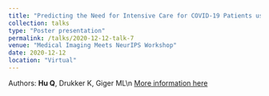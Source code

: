 ```yaml
---
title: "Predicting the Need for Intensive Care for COVID-19 Patients using Deep Learning on Chest Radiography"
collection: talks
type: "Poster presentation"
permalink: /talks/2020-12-12-talk-7
venue: "Medical Imaging Meets NeurIPS Workshop"
date: 2020-12-12
location: "Virtual"
---
```


Authors: <strong>Hu Q</strong>, Drukker K, Giger ML\n
[More information here](https://slideslive.com/38942996/predicting-the-need-for-intensive-care-for-covid19-patients-using-deep-learning-on-chest-radiography)